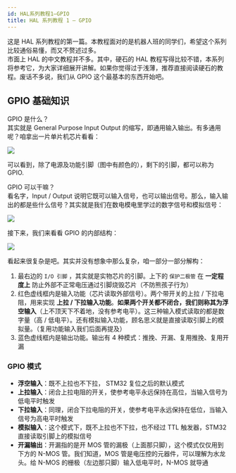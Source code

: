 ```yaml
---
id: HAL系列教程1—GPIO
title: HAL 系列教程 1 — GPIO
---
```


这是 HAL 系列教程的第一篇。本教程面对的是机器人班的同学们，希望这个系列比较通俗易懂，而又不赘述过多。  
市面上 HAL 的中文教程并不多。其中，硬石的 HAL 教程写得比较不错，本系列将参考它，为大家详细展开讲解。如果你觉得过于浅薄，推荐直接阅读硬石的教程。废话不多说，我们从 GPIO 这个最基本的东西开始吧。

## GPIO 基础知识

GPIO 是什么？  
其实就是 General Purpose Input Output 的缩写，即通用输入输出。有多通用呢？咱拿出一片单片机芯片看看：

![](https://wiki-media-1253965369.cos.ap-guangzhou.myqcloud.com/img/20200615205256.jpg)

可以看到，除了电源及功能引脚（图中有颜色的），剩下的引脚，都可以称为 GPIO.

GPIO 可以干嘛？  
看名字，Input / Output 说明它既可以输入信号，也可以输出信号。那么，输入输出的都是些什么信号？其实就是我们在数电模电里学过的数字信号和模拟信号：

![](https://wiki-media-1253965369.cos.ap-guangzhou.myqcloud.com/img/20200615210739.jpg)

接下来，我们来看看 GPIO 的内部结构：

![](https://wiki-media-1253965369.cos.ap-guangzhou.myqcloud.com/img/20200615211744.jpg)

看起来很复杂是吧。其实并没有想象中那么复杂，咱一部分一部分解构：

1. 最右边的 `I/O 引脚` ，其实就是实物芯片的引脚。上下的 `保护二极管` 在 **一定程度上** 防止外部不正常电压通过引脚烧毁芯片（不防熊孩子行为）
2. 红色虚线框内是输入功能（芯片读取外部信号）。两个带开关的上拉 / 下拉电阻，用来实现 **上拉 / 下拉输入功能**。**如果两个开关都不闭合，我们则称其为浮空输入**（上不顶天下不着地，没有参考电平）。这三种输入模式读取的都是数字量（高 / 低电平）。还有模拟输入功能，顾名思义就是直接读取引脚上的模拟量。（复用功能输入我们后面再提及）
3. 蓝色虚线框内是输出功能。输出有 4 种模式：推挽、开漏、复用推挽、复用开漏

### GPIO 模式

- **浮空输入**：既不上拉也不下拉， STM32 复位之后的默认模式
- **上拉输入**：闭合上拉电阻的开关，使参考电平永远保持在高位，当输入信号为低电平时触发
- **下拉输入**：同理，闭合下拉电阻的开关，使参考电平永远保持在低位，当输入信号为高电平时触发
- **模拟输入**：这个模式下，既不上拉也不下拉，也不经过 TTL 触发器，STM32 直接读取引脚上的模拟信号
- **开漏输出**：开漏指的是开 MOS 管的漏极（上面那只脚），这个模式仅仅用到下方的 N-MOS 管。我们知道，MOS 管是电压控的元器件，可以理解为水龙头。给 N-MOS 的栅极（左边那只脚）输入低电平时，N-MOS 就导通
